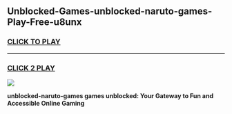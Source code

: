 
## Unblocked-Games-unblocked-naruto-games-Play-Free-u8unx
<h3>
<a href="https://premium76.site?title=unblocked-naruto-games&ref=23A">CLICK TO PLAY</a></h3>
<hr>

<h3>
<a href="https://premium76.site?title=unblocked-naruto-games&ref=23A">CLICK 2 PLAY</a>
  
</h3>

<a href="https://premium76.site?title=unblocked-naruto-games&ref=23A"><img src="https://clearcache.store/games.png"></a>


**unblocked-naruto-games games unblocked: Your Gateway to Fun and Accessible Online Gaming**

